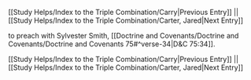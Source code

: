 [[Study Helps/Index to the Triple Combination/Carry|Previous Entry]]  ||  [[Study Helps/Index to the Triple Combination/Carter, Jared|Next Entry]]

 to preach with Sylvester Smith, [[Doctrine and Covenants/Doctrine and Covenants/Doctrine and Covenants 75#^verse-34|D&C 75:34]].

[[Study Helps/Index to the Triple Combination/Carry|Previous Entry]]  ||  [[Study Helps/Index to the Triple Combination/Carter, Jared|Next Entry]]